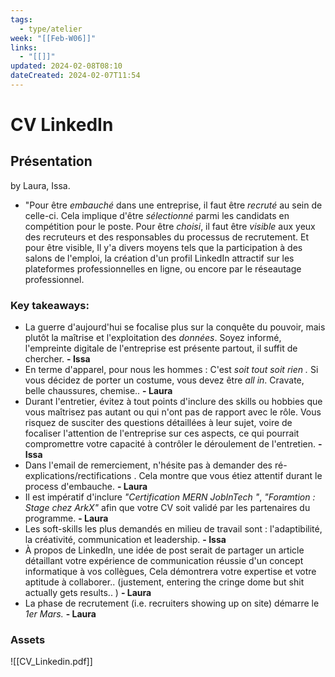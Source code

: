 ```yaml
---
tags:
  - type/atelier
week: "[[Feb-W06]]"
links:
  - "[[]]"
updated: 2024-02-08T08:10
dateCreated: 2024-02-07T11:54
---
```

# CV LinkedIn
## Présentation
by Laura, Issa.
- "Pour être *embauché* dans une entreprise, il faut être *recruté* au sein de celle-ci. Cela implique d'être *sélectionné* parmi les candidats en compétition pour le poste. Pour être *choisi*, il faut être *visible* aux yeux des recruteurs et des responsables du processus de recrutement. Et pour être visible, Il y'a divers moyens tels que la participation à des salons de l'emploi, la création d'un profil LinkedIn attractif sur les plateformes professionnelles en ligne, ou encore par le réseautage professionnel.
### Key takeaways:
- La guerre d'aujourd'hui se focalise plus sur la conquête du pouvoir, mais plutôt la maîtrise et l'exploitation des *données*. Soyez informé, l'empreinte digitale de l'entreprise est présente partout, il suffit de chercher. **- Issa**
- En terme d'apparel, pour nous les hommes : C'est *soit tout soit rien .* Si vous décidez de porter un costume, vous devez être *all in*. Cravate, belle chaussures, chemise.. **- Laura**
- Durant l'entretier, évitez à tout points d'inclure des skills ou hobbies que vous maîtrisez pas autant ou qui n'ont pas de rapport avec le rôle. Vous risquez de susciter des questions détaillées à leur sujet, voire de focaliser l'attention de l'entreprise sur ces aspects, ce qui pourrait compromettre votre capacité à contrôler le déroulement de l'entretien. **- Issa**
- Dans l'email de remerciement, n'hésite pas à demander des ré-explications/rectifications . Cela montre que vous étiez attentif durant le process d'embauche. **- Laura**
- Il est impératif d'inclure *"Certification MERN JobInTech "*, *"Foramtion : Stage chez ArkX"* afin que votre CV soit validé par les partenaires du programme. **- Laura**
- Les soft-skills les plus demandés en milieu de travail sont : l'adaptibilité, la créativité, communication et leadership. **- Issa**
- À propos de LinkedIn, une idée de post serait de partager un article détaillant votre expérience de communication réussie d'un concept informatique à vos collègues, Cela démontrera votre expertise et votre aptitude à collaborer.. (justement, entering the cringe dome but shit actually gets results.. ) **- Laura**
- La phase de recrutement (i.e. recruiters showing up on site) démarre le *1er Mars.* **- Laura**
### Assets
![[CV_Linkedin.pdf]]